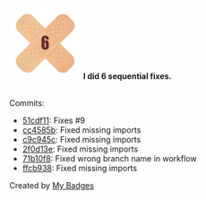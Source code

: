 <img src="https://github.com/my-badges/my-badges/blob/master/badges/fix-commit/fix-6.png?raw=true" alt="I did 6 sequential fixes." title="I did 6 sequential fixes." width="128">
<strong>I did 6 sequential fixes.</strong>
<br><br>

Commits:

- <a href="https://github.com/p0dalirius/pydsinternals/commit/51cdf1118e8218065d524b0b32b6f9056d6be8ab">51cdf11</a>: Fixes #9
- <a href="https://github.com/p0dalirius/pydsinternals/commit/cc4585b1ba6998e44164360bd11f28c95cae6101">cc4585b</a>: Fixed missing imports
- <a href="https://github.com/p0dalirius/pydsinternals/commit/c9c945c78b8813336c265e9574a9b9a697ac7a76">c9c945c</a>: Fixed missing imports
- <a href="https://github.com/p0dalirius/pydsinternals/commit/2f0d13e52b32a6d302be49e67aa475d9aa1f392a">2f0d13e</a>: Fixed missing imports
- <a href="https://github.com/p0dalirius/pydsinternals/commit/71b10f8fbbc581c9b06a76be23def1991288c3d1">71b10f8</a>: Fixed wrong branch name in workflow
- <a href="https://github.com/p0dalirius/pydsinternals/commit/ffcb93821e534aa9e4467870968fe1f7c8720dc0">ffcb938</a>: Fixed missing imports


Created by <a href="https://github.com/my-badges/my-badges">My Badges</a>